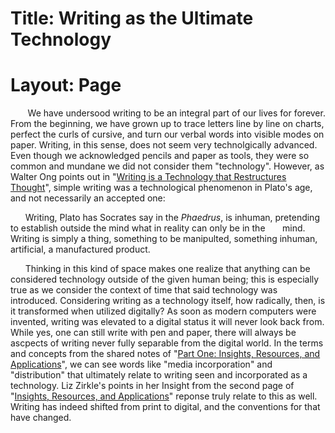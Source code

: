 # Title: Writing as the Ultimate Technology
# Layout: Page
&nbsp;&nbsp;&nbsp;&nbsp;&nbsp;&nbsp;&nbsp;We have undersood writing to be an integral part of our lives for forever. From the beginning, we have grown up to trace letters line by line on charts, perfect the curls of cursive, and turn our verbal words into visible modes on paper. Writing, in this sense, does not seem very technolgically advanced. Even though we acknowledged pencils and paper as tools, they were so common and mundane we did not consider them "technology". However, as Walter Ong points out in "[Writing is a Technology that Restructures Thought](https://bsu.instructure.com/courses/174253/assignments/2193241?module_item_id=5904058)", simple writing was a technological phenomenon in Plato's age, and not necessarily an accepted one: 

&nbsp;&nbsp;&nbsp;&nbsp;&nbsp;&nbsp;Writing, Plato has Socrates say in the *Phaedrus*, is inhuman, pretending to establish outside the mind what in reality can only be in the &nbsp;&nbsp;&nbsp;&nbsp;&nbsp;&nbsp;mind. Writing is simply a thing, something to be manipulted, something inhuman, artificial, a manufactured product.

&nbsp;&nbsp;&nbsp;&nbsp;&nbsp;&nbsp;Thinking in this kind of space makes one realize that anything can be considered technology outside of the given human being; this is especially true as we consider the context of time that said technology was introduced. 
Considering writing as a technology itself, how radically, then, is it transformed when utilized digitally? As soon as modern computers were invented, writing was elevated to a digital status it will never look back from. While yes, one can still write with pen and paper, there will always be ascpects of writing never fully separable from the digital world. In the terms and concepts from the shared notes of "[Part One: Insights, Resources, and Applications](https://docs.google.com/document/d/1-J5WUhdD8Is3dzqSVJOq-TElWssGMa7gGKdx1Ii80AY/edit?tab=t.0#heading=h.wkoj2plfdlbx)", we can see words like "media incorporation" and "distribution" that ultimately relate to writing seen and incorporated as a technology. Liz Zirkle's points in her Insight from the second page of "[Insights, Resources, and Applications](https://docs.google.com/document/d/1-J5WUhdD8Is3dzqSVJOq-TElWssGMa7gGKdx1Ii80AY/edit?tab=t.93grv31dnof#heading=h.wkoj2plfdlbx)" reponse truly relate to this as well. Writing has indeed shifted from print to digital, and the conventions for that have changed.
